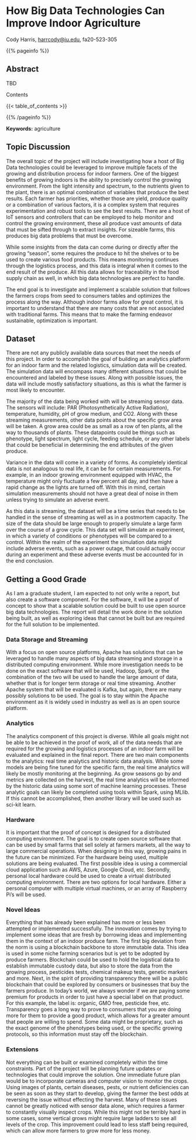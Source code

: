 # How Big Data Technologies Can Improve Indoor Agriculture

Cody Harris, harrcody@iu.edu, fa20-523-305

{{% pageinfo %}}

## Abstract

TBD

Contents

{{< table_of_contents >}}

{{% /pageinfo %}}

**Keywords:** agriculture


## Topic Discussion
The overall topic of the project will include investigating how a host of Big Data technologies could be leveraged to improve multiple facets of the growing and distribution process for indoor farmers. One of the biggest benefits of growing indoors is the ability to precisely control the growing environment. From the light intensity and spectrum, to the nutrients given to the plant, there is an optimal combination of variables that produce the best results. Each farmer has priorities, whether those are yield, produce quality or a combination of various factors, it is a complex system that requires experimentation and robust tools to see the best results. There are a host of IoT sensors and controllers that can be employed to help monitor and control the growing environment, these all produce vast amounts of data that must be sifted through to extract insights. For sizeable farms, this produces big data problems that must be overcome. 

While some insights from the data can come during or directly after the growing “season”, some requires the produce to hit the shelves or to be used to create various food products. This means monitoring continues through the logistics process, and this data is integral when it comes to the end result of the produce. All this data allows for traceability in the food supply chain as well, in which big data technologies are perfect to handle. 

The end goal is to investigate and implement a scalable solution that follows the farmers crops from seed to consumers tables and optimizes the process along the way. Although indoor farms allow for great control, it is important to understand that there are many costs that are not associated with traditional farms. This means that to make the farming endeavor sustainable, optimization is important.

## Dataset
There are not any publicly available data sources that meet the needs of this project. In order to accomplish the goal of building an analytics platform for an indoor farm and the related logistics, simulation data will be created. The simulation data will encompass many different situations that could be encountered and labeled by these issues. Along with possible issues, the data will include mostly satisfactory situations, as this is what the farmer is most likely to encounter.

The majority of the data being worked with will be streaming sensor data. The sensors will include: PAR (Photosynthetically Active Radiation), temperature, humidity, pH of grow medium, and CO2. Along with these streaming measurements, other data points about the specific grow area will be taken. A grow area could be as small as a row of ten plants, all the way to thousands of plants. These datapoints could be things such as phenotype, light spectrum, light cycle, feeding schedule, or any other labels that could be beneficial in determining the end attributes of the given produce. 

Variance in the data will come in a variety of forms. As completely identical data is not analogous to real life, it can be for certain measurements. For example, in an indoor growing environment equipped with HVAC, the temperature might only fluctuate a few percent all day, and then have a rapid change as the lights are turned off. With this in mind, certain simulation measurements should not have a great deal of noise in them unless trying to simulate an adverse event.

As this data is streaming, the dataset will be a time series that needs to be handled in the sense of streaming as well as in a postmortem capacity. The size of the data should be large enough to properly simulate a large farm over the course of a grow cycle. This data set will simulate an experiment, in which a variety of conditions or phenotypes will be compared to a control. Within the realm of the experiment the simulation data might include adverse events, such as a power outage, that could actually occur during an experiment and these adverse events must be accounted for in the end conclusion. 

## Getting a Good Grade
As I am a graduate student, I am expected to not only write a report, but also create a software component. For the software, it will be a proof of concept to show that a scalable solution could be built to use open source big data technologies. The report will detail the work done in the solution being built, as well as exploring ideas that cannot be built but are required for the full solution to be implemented. 

### Data Storage and Streaming
With a focus on open source platforms, Apache has solutions that can be leveraged to handle many aspects of big data streaming and storage in a distributed computing environment. While more investigation needs to be done on the exact software that will be used, Hadoop, Spark, or the combination of the two will be used to handle the large amount of data, whether that is for longer term storage or real time streaming. Another Apache system that will be evaluated is Kafka, but again, there are many possibly solutions to be used. The goal is to stay within the Apache environment as it is widely used in industry as well as is an open source platform.

### Analytics
The analytics component of this project is diverse. While all goals might not be able to be achieved in the proof of work, all of the data needs that are required for the growing and logistics processes of an indoor farm will be evaluated and explained in the final report. There are two main components to the analytics: real time analytics and historic data analysis. While some models are being fine tuned for the specific farm, the real time analytics will likely be mostly monitoring at the beginning. As grow seasons go by and metrics are collected on the harvest, the real time analytics will be informed by the historic data using some sort of machine learning processes. These analytic goals can likely be completed using tools within Spark, using MLlib. If this cannot be accomplished, then another library will be used such as sci-kit learn. 

### Hardware
It is important that the proof of concept is designed for a distributed computing environment. The goal is to create open source software that can be used by small farms that sell solely at farmers markets, all the way to large commercial operations. When designing in this way, growing pains in the future can be minimized. For the hardware being used, multiple solutions are being evaluated. The first possible idea is using a commercial cloud application such as AWS, Azure, Google Cloud, etc. Secondly, personal local hardware could be used to create a virtual distributed computing environment. There are two options for local hardware. Either a personal computer with multiple virtual machines, or an array of Raspberry Pi’s will be used. 

### Novel Ideas
Everything that has already been explained has more or less been attempted or implemented successfully. The innovation comes by trying to implement some ideas that are fresh by borrowing ideas and implementing them in the context of an indoor produce farm. The first big deviation from the norm is using a blockchain backbone to store immutable data. This idea is used in some niche farming scenarios but is yet to be adopted by produce farmers. Blockchain could be used to hold the logistical data to establish immutable custody data, but also to store the data from the growing process, pesticides tests, chemical makeup tests, genetic markers and more. Next, in the spirit of providing transparency there will be a public blockchain that could be explored by consumers or businesses that buy the farmers produce. In today’s world, we always wonder if we are paying some premium for products in order to just have a special label on that product. For this example, the label is: organic, GMO free, pesticide free, etc. Transparency goes a long way to prove to consumers that you are doing more for them to provide a good product, which allows for a greater amount that people are willing to spend. Some data might be proprietary, such as the exact genome of the phenotypes being used, or the specific growing protocols, so this information must stay off the blockchain.

### Extensions
Not everything can be built or examined completely within the time constraints. Part of the project will be planning future updates or technologies that could improve the solution. One immediate future plan would be to incorporate cameras and computer vision to monitor the crops. Using images of plants, certain diseases, pests, or nutrient deficiencies can be seen as soon as they start to develop, giving the farmer the best odds at reversing the issue without effecting the harvest. Many of these issues cannot be greatly noticed with sensor data alone, which requires a farmer to constantly visually inspect crops. While this might not be terribly hard in some cases, some vertical grows might require large ladders to see all levels of the crop. This improvement could lead to less staff being required, which can allow more farmers to grow more for less money. 
